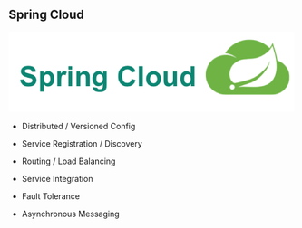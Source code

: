 <!-- .element: class="textleft-imageright" -->

## Spring Cloud


![Spring Cloud](slides/resources/images/spring-thumbnail2.png "Spring Cloud")


* Distributed / Versioned Config

* Service Registration / Discovery

* Routing / Load Balancing

* Service Integration

* Fault Tolerance

* Asynchronous Messaging



